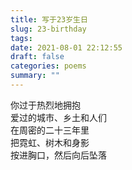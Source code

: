 ```yaml
---
title: 写于23岁生日
slug: 23-birthday
tags: 
date: 2021-08-01 22:12:55
draft: false
categories: poems
summary: ""
---
```

   

你过于热烈地拥抱\
爱过的城市、乡土和人们\
在周密的二十三年里\
把霓虹、树木和身影\
按进胸口，然后向后坠落